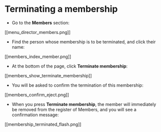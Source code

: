 # Terminating a membership

* Go to the **Members** section:

[[menu_director_members.png]]

* Find the person whose membership is to be terminated, and click their name:

[[members_index_member.png]]

* At the bottom of the page, click **Terminate membership**:

[[members_show_terminate_membership]]

* You will be asked to confirm the termination of this membership:

[[members_confirm_eject.png]]

* When you press **Terminate membership**, the member will immediately be removed from the register of Members, and you will see a confirmation message:

[[membership_terminated_flash.png]]
